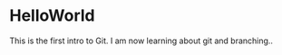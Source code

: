 HelloWorld
==========

This is the  first intro to Git.
I am now learning about git and branching..
